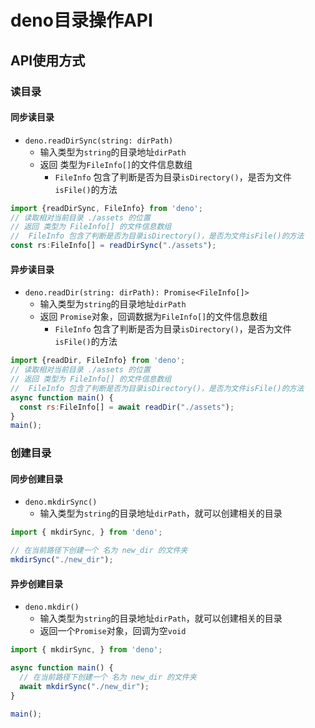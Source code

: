 # deno目录操作API

## API使用方式

### 读目录

#### 同步读目录

- `deno.readDirSync(string: dirPath)`
  - 输入类型为`string`的目录地址`dirPath`
  - 返回 类型为`FileInfo[]`的文件信息数组
    - `FileInfo` 包含了判断是否为目录`isDirectory()`，是否为文件`isFile()`的方法

```js
import {readDirSync, FileInfo} from 'deno';
// 读取相对当前目录 ./assets 的位置
// 返回 类型为 FileInfo[] 的文件信息数组
//  FileInfo 包含了判断是否为目录isDirectory()，是否为文件isFile()的方法
const rs:FileInfo[] = readDirSync("./assets");
```

#### 异步读目录

- `deno.readDir(string: dirPath): Promise<FileInfo[]>`
  - 输入类型为`string`的目录地址`dirPath`
  - 返回 `Promise`对象，回调数据为`FileInfo[]`的文件信息数组
    - `FileInfo` 包含了判断是否为目录`isDirectory()`，是否为文件`isFile()`的方法

```js
import {readDir, FileInfo} from 'deno';
// 读取相对当前目录 ./assets 的位置
// 返回 类型为 FileInfo[] 的文件信息数组
//  FileInfo 包含了判断是否为目录isDirectory()，是否为文件isFile()的方法
async function main() {
  const rs:FileInfo[] = await readDir("./assets");
}
main();
```


### 创建目录


#### 同步创建目录

- `deno.mkdirSync()`
  - 输入类型为`string`的目录地址`dirPath`，就可以创建相关的目录

```ts
import { mkdirSync, } from 'deno';

// 在当前路径下创建一个 名为 new_dir 的文件夹
mkdirSync("./new_dir");
```

#### 异步创建目录

- `deno.mkdir()`
  - 输入类型为`string`的目录地址`dirPath`，就可以创建相关的目录
  - 返回一个`Promise`对象，回调为空`void`

```ts
import { mkdirSync, } from 'deno';

async function main() {
  // 在当前路径下创建一个 名为 new_dir 的文件夹
  await mkdirSync("./new_dir");
}

main();
```




